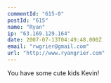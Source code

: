 ```yaml
---
commentId: "615-0"
postId: "615"
name: "Ryan"
ip: "63.169.129.164"
date: 2007-07-13T04:49:48.000Z
email: "rwgrier@gmail.com"
url: "http://www.ryangrier.com"
---
```

<p>You have some cute kids Kevin!</p>